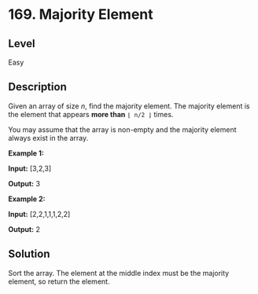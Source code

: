 # 169. Majority Element
## Level
Easy

## Description
Given an array of size *n*, find the majority element. The majority element is the element that appears **more than** `⌊ n/2 ⌋` times.

You may assume that the array is non-empty and the majority element always exist in the array.

**Example 1:**

**Input:** [3,2,3]

**Output:** 3

**Example 2:**

**Input:** [2,2,1,1,1,2,2]

**Output:** 2

## Solution
Sort the array. The element at the middle index must be the majority element, so return the element.
